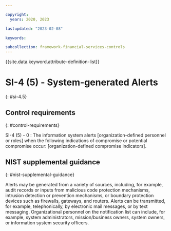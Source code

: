```yaml
---

copyright:
  years: 2020, 2023

lastupdated: "2023-02-08"

keywords:

subcollection: framework-financial-services-controls
---
```


{{site.data.keyword.attribute-definition-list}}

               
# SI-4 (5) - System-generated Alerts
{: #si-4.5}

## Control requirements
{: #control-requirements}

SI-4 (5) - 0
    : The information system alerts [organization-defined personnel or roles] when the following indications of compromise or potential compromise occur: [organization-defined compromise indicators].

## NIST supplemental guidance
{: #nist-supplemental-guidance}

Alerts may be generated from a variety of sources, including, for example, audit records or inputs from malicious code protection mechanisms, intrusion detection or prevention mechanisms, or boundary protection devices such as firewalls, gateways, and routers. Alerts can be transmitted, for example, telephonically, by electronic mail messages, or by text messaging. Organizational personnel on the notification list can include, for example, system administrators, mission/business owners, system owners, or information system security officers.





